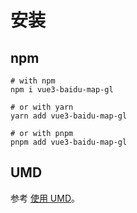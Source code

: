 # 安装

## npm

```shell
# with npm
npm i vue3-baidu-map-gl

# or with yarn
yarn add vue3-baidu-map-gl

# or with pnpm
pnpm add vue3-baidu-map-gl
```

## UMD
参考 [使用 UMD](/zh/guide/usage-umd)。